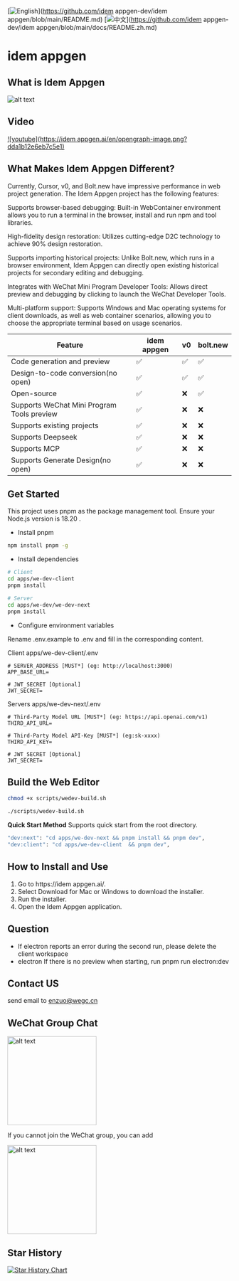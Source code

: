 [![English](https://img.shields.io/badge/README-English-494cad.svg)](https://github.com/idem appgen-dev/idem appgen/blob/main/README.md) [![中文](https://img.shields.io/badge/README-中文-494cad.svg)](https://github.com/idem appgen-dev/idem appgen/blob/main/docs/README.zh.md) 

# idem appgen

## What is Idem Appgen

![alt text](./docs/img/image-1.png)

## Video
[![youtube](https://idem appgen.ai/en/opengraph-image.png?dda1b12e6eb7c5e1)](https://www.youtube.com/watch?v=-dyf0Zb8h20)

## What Makes Idem Appgen Different?

Currently, Cursor, v0, and Bolt.new have impressive performance in web project generation. The Idem Appgen project has the following features:

Supports browser-based debugging: Built-in WebContainer environment allows you to run a terminal in the browser, install and run npm and tool libraries.

High-fidelity design restoration: Utilizes cutting-edge D2C technology to achieve 90% design restoration.

Supports importing historical projects: Unlike Bolt.new, which runs in a browser environment, Idem Appgen can directly open existing historical projects for secondary editing and debugging.

Integrates with WeChat Mini Program Developer Tools: Allows direct preview and debugging by clicking to launch the WeChat Developer Tools.

Multi-platform support: Supports Windows and Mac operating systems for client downloads, as well as web container scenarios, allowing you to choose the appropriate terminal based on usage scenarios.

| Feature                                    | idem appgen | v0  | bolt.new |
| ------------------------------------------ | --- | --- | -------- |
| Code generation and preview                | ✅  | ✅  | ✅       |
| Design-to-code conversion(no open)         | ✅  | ✅  | ✅       |
| Open-source                                | ✅  | ❌  | ✅       |
| Supports WeChat Mini Program Tools preview | ✅  | ❌  | ❌       |
| Supports existing projects                 | ✅  | ❌  | ❌       |
| Supports Deepseek                          | ✅  | ❌  | ❌       |
| Supports MCP                               | ✅  | ❌  | ❌       |
| Supports Generate Design(no open)          | ✅  | ❌  | ❌       |

## Get Started

This project uses pnpm as the package management tool. Ensure your Node.js version is 18.20 .

- Install pnpm

```bash
npm install pnpm -g
```

- Install dependencies

```bash
# Client
cd apps/we-dev-client
pnpm install

# Server
cd apps/we-dev/we-dev-next
pnpm install

```

- Configure environment variables

Rename .env.example to .env and fill in the corresponding content.

Client apps/we-dev-client/.env
```shell
# SERVER_ADDRESS [MUST*] (eg: http://localhost:3000)
APP_BASE_URL=

# JWT_SECRET [Optional]
JWT_SECRET=
```

Servers apps/we-dev-next/.env
```shell
# Third-Party Model URL [MUST*] (eg: https://api.openai.com/v1)
THIRD_API_URL=

# Third-Party Model API-Key [MUST*] (eg:sk-xxxx)
THIRD_API_KEY=

# JWT_SECRET [Optional]
JWT_SECRET=

```

## Build the Web Editor

```bash
chmod +x scripts/wedev-build.sh

./scripts/wedev-build.sh
```

**Quick Start Method**
Supports quick start from the root directory.

```bash
"dev:next": "cd apps/we-dev-next && pnpm install && pnpm dev",
"dev:client": "cd apps/we-dev-client  && pnpm dev",
```


## How to Install and Use
  1. Go to https://idem appgen.ai/.
  2. Select Download for Mac or Windows to download the installer.
  3. Run the installer.
  4. Open the Idem Appgen application.
## Question
- If electron reports an error during the second run, please delete the client workspace
- electron If there is no preview when starting, run pnpm run electron:dev

## Contact US

send email to <a href="mailto:enzuo@wegc.cn">enzuo@wegc.cn</a>

## WeChat Group Chat
<img src="./docs/img/code.png" alt="alt text" width="200"/>

If you cannot join the WeChat group, you can add

<img src="./docs/img/self.png" alt="alt text" width="200"/>

## Star History

<a href="https://star-history.com/?utm_source=bestxtools.com#idem appgen-dev/idem appgen&Date">
 <picture>
   <source media="(prefers-color-scheme: dark)" srcset="https://api.star-history.com/svg?repos=idem appgen-dev/idem appgen&type=Date&theme=dark" />
   <source media="(prefers-color-scheme: light)" srcset="https://api.star-history.com/svg?repos=idem appgen-dev/idem appgen&type=Date" />
   <img alt="Star History Chart" src="https://api.star-history.com/svg?repos=idem appgen-dev/idem appgen&type=Date" />
 </picture>
</a>
